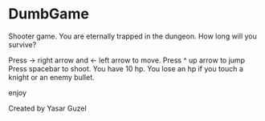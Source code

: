 # DumbGame
Shooter game. You are eternally trapped in the dungeon. How long will you survive? 

Press -> right arrow and <- left arrow to move.
Press ^ up arrow to jump
Press spacebar to shoot.
You have 10 hp. You lose an hp if you touch a knight or an enemy bullet.

enjoy

Created by Yasar Guzel
